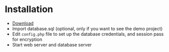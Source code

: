 # Installation

- [Download](https://github.com/bakeiro/Light-PHP/releases)
- Import database.sql (optional, only if you want to see the demo project)
- Edit `config.php` file to set up the database credentials, and session pass for encryption
- Start web server and database server
